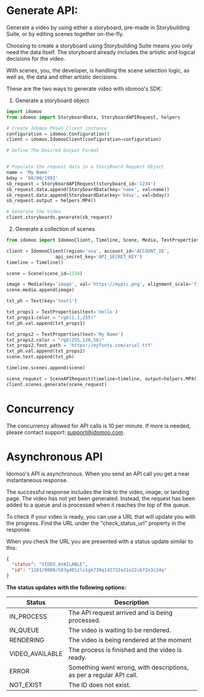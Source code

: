 # Generate API:
Generate a video by using either a storyboard, pre-made in Storybuilding Suite, or by editing scenes together on-the-fly.

Choosing to create a storyboard using Storybuilding Suite means you only need the data itself. The storyboard already includes the artistic and logical decisions for the video.

With scenes, you, the developer, is handling the scene selection logic, as well as, the data and other artistic decisions.

These are the two ways to generate video with idomoo's SDK:

1. Generate a storyboard object

```python
import idomoo
from idomoo import StoryboardData, StoryboardAPIRequest, helpers

# Create Idomoo PVaaS Client instance
configuration = idomoo.Configuration()
client = idomoo.IdomooClient(configuration=configuration)

# Define The Desired Output Format


# Populate the request data in a StoryBoard Request Object
name = 'My Name'
bday = '00/00/1991'
sb_request = StoryboardAPIRequest(storyboard_id='1234')
sb_request.data.append(StoryboardData(key='name', val=name))
sb_request.data.append(StoryboardData(key='bday', val=bday))
sb_request.output = helpers.MP4()

# Generate the Video
client.storyboards.generate(sb_request)
```

2. Generate a collection of scenes
```python
from idomoo import IdomooClient, Timeline, Scene, Media, TextProperties, SceneAPIRequest, helpers, Text

client = IdomooClient(region='usa', account_id='ACCOUNT_ID',
                  api_secret_key='API_SECRET_KEY')
timeline = Timeline()

scene = Scene(scene_id=1234)

image = Media(key='image', val='https://mypic.png', alignment_scale='fit')
scene.media.append(image)

txt_ph = Text(key='text1')

txt_props1 = TextProperties(text='Hello')
txt_props1.color = "rgb(1,1,255)"
txt_ph.val.append(txt_props1)

txt_props2 = TextProperties(text='My Name')
txt_props2.color = "rgb(255,128,56)"
txt_props2.font_path = 'https://myfonts.com/ariel.ttf'
txt_ph.val.append(txt_props2)
scene.text.append(txt_ph)

timeline.scenes.append(scene)

scene_request = SceneAPIRequest(timeline=timeline, output=helpers.MP4())
client.scenes.generate(scene_request)

```

# Concurrency
The concurrency allowed for API calls is 10 per minute.
If more is needed, please contact support: support@idomoo.com.



# Asynchronous API
Idomoo's API is asynchronous.
When you send an API call you get a near instantaneous response.

The successful response includes the link to the video, image, or landing page.
The video has not yet been generated. Instead, the request has been added to a queue and is processed when it reaches the top of the queue.

To check if your video is ready, you can use a URL that will update you with the progress. Find the URL under the "check_status_url" property in the response.

When you check the URL you are presented with a status update similar to this:

```json
{
  "status": "VIDEO_AVAILABLE",
  "id": "1281/0000/583g401zlu1gk730q142732a31o22i672n3z24q"
}
```

**The status updates with the following options:**

| Status | Description |
|---|---|
| IN_PROCESS  | The API request arrived and is being processed.|
| IN_QUEUE | The video is waiting to be rendered. |
| RENDERING	 | The video is being rendered at the moment |
| VIDEO_AVAILABLE | The process is finished and the video is ready. |
| ERROR | Something went wrong, with descriptions, as per a regular API call. |
|NOT_EXIST | The ID does not exist. |
